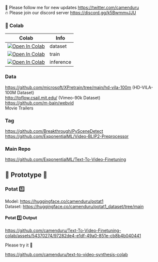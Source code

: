 🐣 Please follow me for new updates https://twitter.com/camenduru <br />
🔥 Please join our discord server https://discord.gg/k5BwmmvJJU

### 🦒 Colab

| Colab | Info
| --- | --- |
[![Open In Colab](https://colab.research.google.com/assets/colab-badge.svg)](https://colab.research.google.com/github/camenduru/Text-To-Video-Finetuning-colab/blob/main/dataset.ipynb) | dataset
[![Open In Colab](https://colab.research.google.com/assets/colab-badge.svg)](https://colab.research.google.com/github/camenduru/Text-To-Video-Finetuning-colab/blob/main/train.ipynb) | train
[![Open In Colab](https://colab.research.google.com/assets/colab-badge.svg)](https://colab.research.google.com/github/camenduru/Text-To-Video-Finetuning-colab/blob/main/inference.ipynb) | inference

### Data
https://github.com/microsoft/XPretrain/tree/main/hd-vila-100m (HD-VILA-100M Dataset) <br />
http://toflow.csail.mit.edu/ (Vimeo-90k Dataset) <br /> 
https://github.com/m-bain/webvid <br />
Movie Trailers <br />

### Tag
https://github.com/Breakthrough/PySceneDetect <br />
https://github.com/ExponentialML/Video-BLIP2-Preprocessor <br />

### Main Repo
https://github.com/ExponentialML/Text-To-Video-Finetuning <br />

## 🚦 Prototype 🚦
### Potat 1️⃣
Model: https://huggingface.co/camenduru/potat1 <br />
Dataset: https://huggingface.co/camenduru/potat1_dataset/tree/main <br />
#### Potat 1️⃣ Output

https://github.com/camenduru/Text-To-Video-Finetuning-colab/assets/54370274/97282de4-e1df-49a0-851e-cb8b4b040441

Please try it 🐣 <br />

https://github.com/camenduru/text-to-video-synthesis-colab
